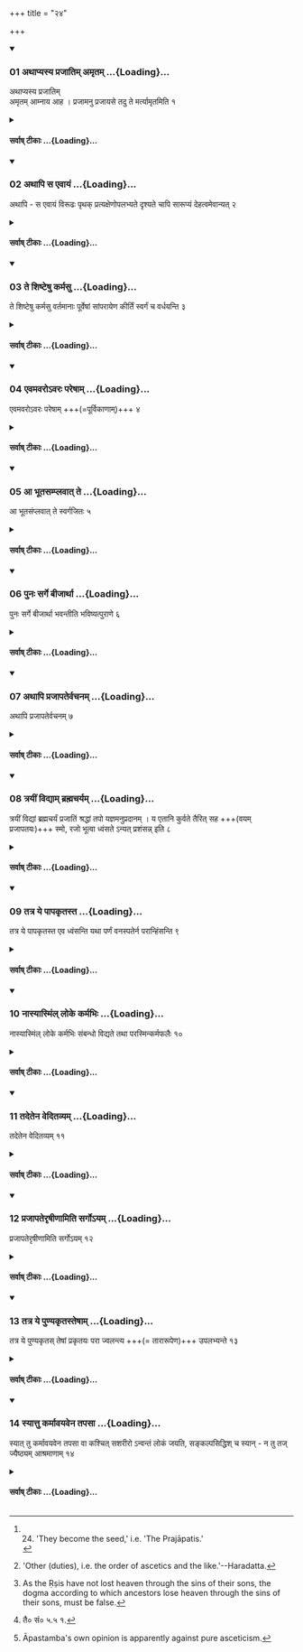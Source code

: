 +++
title = "२४"

+++

<div class="js_include" includetitle="true" newlevelforh1="3" unfilled url="/vedAH_yajuH/taittirIyam/sUtram/ApastambaH/dharma-sUtram/vishvAsa-prastutiH/2/09/24/01_athApyasya_prajAtim_amRtam.md">
<details open><summary><h3>01 अथाप्यस्य प्रजातिम् अमृतम् ...{Loading}...</h3></summary>

अथाप्यस्य प्रजातिम्  
अमृतम् आम्नाय आह । प्रजामनु प्रजायसे तदु ते मर्त्यामृतमिति १
</details>
</div>
<div class="js_include collapsed" newlevelforh1="4" title="सर्वाष् टीकाः" unfilled url="/vedAH_yajuH/taittirIyam/sUtram/ApastambaH/dharma-sUtram/sarvASh_TIkAH/2/09/24/01_athApyasya_prajAtim_amRtam.md">
<details><summary><h4>सर्वाष् टीकाः ...{Loading}...</h4></summary>
<details><summary>Bühler</summary>

1. Now the Veda declares also one's offspring to be immortality (in this verse): 'In thy offspring thou art born again, that, mortal, is thy immortality.'
</details>
<details><summary>हरदत्त-टीका</summary>

##### सूत्रम्
अथाप्यस्य प्रजातिममृतमानाय आह—  
प्रजामनु प्रजायसे तदु ते मत्थोऽमृतामिति ॥ १ ॥  
###### प्रस्तावः
पुनरपि गार्हस्थ्यमेव प्रकारान्तरेण स्तौति—  
##### टिप्पनी
अथाऽपि अपि च अस्य गृहस्थस्य प्रजापतिं प्रजासन्तानम् अमृतम् अमरमणम् आम्नायो वेद आह हे मर्त्य मरणधर्मन् ! प्रजां जायमानामनु त्वं प्रजायसे त्वमेव प्रजारूपेण जायसे । तदेव ते मरणधर्मिणः अमृतममरणमिति । न त्वं म्रियसे, यतस्त्वं प्रजारूपेण तिष्ठसीति ॥ १॥
</details>
</details>
</div>
<div class="js_include" includetitle="true" newlevelforh1="3" unfilled url="/vedAH_yajuH/taittirIyam/sUtram/ApastambaH/dharma-sUtram/vishvAsa-prastutiH/2/09/24/02_athApi_sa_evAyaM.md">
<details open><summary><h3>02 अथापि स एवायं ...{Loading}...</h3></summary>

अथापि - स एवायं विरूढः पृथक् प्रत्यक्षेणोपलभ्यते दृश्यते चापि सारूप्यं देहत्वमेवान्यत् २
</details>
</div>
<div class="js_include collapsed" newlevelforh1="4" title="सर्वाष् टीकाः" unfilled url="/vedAH_yajuH/taittirIyam/sUtram/ApastambaH/dharma-sUtram/sarvASh_TIkAH/2/09/24/02_athApi_sa_evAyaM.md">
<details><summary><h4>सर्वाष् टीकाः ...{Loading}...</h4></summary>
<details><summary>Bühler</summary>

2. Now it can also be perceived by the senses that the (father) has been reproduced separately (in the son); for the likeness (of a father and of a son) is even visible, only (their) bodies are different.
</details>
<details><summary>हरदत्त-टीका</summary>

##### सूत्रम्
अथाऽपि स एवाऽयं विरूढः पृथक्प्रत्यक्षेणोपलभ्यते दृश्यते चाऽपि सारूप्यं देहत्वमेवाऽन्यत् ॥ २ ॥  
###### प्रस्तावः
उपपन्नं चैतदित्याह—  
##### टिप्पनी
अपि च स एवाऽय पृथग्विरूढः प्रत्यक्षेणोपलभ्यते । स एव द्विधाभूत इव लक्ष्यते । दृश्यते हि सारूप्यं द्वयोः । देहमात्रं तु भिन्नम् । देहत्वमिति स्वार्थिकस्त्वः ॥ २॥
</details>
</details>
</div>
<div class="js_include" includetitle="true" newlevelforh1="3" unfilled url="/vedAH_yajuH/taittirIyam/sUtram/ApastambaH/dharma-sUtram/vishvAsa-prastutiH/2/09/24/03_te_shiShTeShu_karmasu.md">
<details open><summary><h3>03 ते शिष्टेषु कर्मसु ...{Loading}...</h3></summary>

ते शिष्टेषु कर्मसु वर्तमानाः पूर्वेषां सांपरायेण कीर्तिं स्वर्गं च वर्धयन्ति ३
</details>
</div>
<div class="js_include collapsed" newlevelforh1="4" title="सर्वाष् टीकाः" unfilled url="/vedAH_yajuH/taittirIyam/sUtram/ApastambaH/dharma-sUtram/sarvASh_TIkAH/2/09/24/03_te_shiShTeShu_karmasu.md">
<details><summary><h4>सर्वाष् टीकाः ...{Loading}...</h4></summary>
<details><summary>Bühler</summary>

3. 'These (sons) who live, fulfilling the rites taught (in the Veda), increase the fame and heavenly bliss of their departed ancestors.'
</details>
<details><summary>हरदत्त-टीका</summary>

##### सूत्रम्
ते शिष्टेषु कर्मसु वर्तमानाः पूर्वेषां साम्परायेण कीर्तिं स्वर्गं च वर्धयन्ति ॥ ३ ॥  
###### प्रस्तावः
यदि पुत्ररूपेणाऽवस्थानं, किमेतावतेत्याह—  
##### टिप्पनी
ते पुत्राश्शिष्टेषु चोदितेषु कर्मसु वर्तमाना अवस्थिताः पूर्वेषां पितृपितामहादीनां साम्परायेण परलोकेन सम्बद्धानां कीर्तिं स्वर्गं च वर्धयन्ति— अस्याऽयं पुत्र एवं कर्मा, अस्याऽयं पौत्र इति । स्वर्गं च वर्धयन्ति । कीर्तिमतां हि स्वर्गवासश्श्रूयते ॥ ३ ॥
</details>
</details>
</div>
<div class="js_include" includetitle="true" newlevelforh1="3" unfilled url="/vedAH_yajuH/taittirIyam/sUtram/ApastambaH/dharma-sUtram/vishvAsa-prastutiH/2/09/24/04_evamavaro-varaH_pareShAm.md">
<details open><summary><h3>04 एवमवरोऽवरः परेषाम् ...{Loading}...</h3></summary>

एवमवरोऽवरः परेषाम् +++(=पूर्विकाणाम्)+++ ४
</details>
</div>
<div class="js_include collapsed" newlevelforh1="4" title="सर्वाष् टीकाः" unfilled url="/vedAH_yajuH/taittirIyam/sUtram/ApastambaH/dharma-sUtram/sarvASh_TIkAH/2/09/24/04_evamavaro-varaH_pareShAm.md">
<details><summary><h4>सर्वाष् टीकाः ...{Loading}...</h4></summary>
<details><summary>Bühler</summary>

4. 'In this manner each succeeding (generation increases the fame and heavenly bliss) of the preceding ones.'
</details>
<details><summary>हरदत्त-टीका</summary>

##### सूत्रम्
एवमवरोऽवरः परेषाम् ॥ ४॥  
##### टिप्पनी
एवमनेन प्रकारेण अवरोऽवर परेषां कीर्तिं स्वर्गं च वर्धयति ॥ ४॥
</details>
</details>
</div>
<div class="js_include" includetitle="true" newlevelforh1="3" unfilled url="/vedAH_yajuH/taittirIyam/sUtram/ApastambaH/dharma-sUtram/vishvAsa-prastutiH/2/09/24/05_A_bhUtasamplavAt_te.md">
<details open><summary><h3>05 आ भूतसम्प्लवात् ते ...{Loading}...</h3></summary>

आ भूतसंप्लवात् ते स्वर्गजितः ५
</details>
</div>
<div class="js_include collapsed" newlevelforh1="4" title="सर्वाष् टीकाः" unfilled url="/vedAH_yajuH/taittirIyam/sUtram/ApastambaH/dharma-sUtram/sarvASh_TIkAH/2/09/24/05_A_bhUtasamplavAt_te.md">
<details><summary><h4>सर्वाष् टीकाः ...{Loading}...</h4></summary>
<details><summary>Bühler</summary>

5. 'They (the ancestors) live in heaven until the (next) general destruction of created things.'
</details>
<details><summary>हरदत्त-टीका</summary>

##### सूत्रम्
आभूतसम्प्लवात्ते स्वर्गजितः ॥५॥  
##### टिप्पनी
भूतसम्प्लवो महाप्रलयः । आ तस्मात्ते पुत्रिणस्स्वर्गजितो भवन्ति ते च ५
</details>
</details>
</div>
<div class="js_include" includetitle="true" newlevelforh1="3" unfilled url="/vedAH_yajuH/taittirIyam/sUtram/ApastambaH/dharma-sUtram/vishvAsa-prastutiH/2/09/24/06_punaH_sarge_bIjArthA.md">
<details open><summary><h3>06 पुनः सर्गे बीजार्था ...{Loading}...</h3></summary>

पुनः सर्गे बीजार्था भवन्तीति भविष्यत्पुराणे ६
</details>
</div>
<div class="js_include collapsed" newlevelforh1="4" title="सर्वाष् टीकाः" unfilled url="/vedAH_yajuH/taittirIyam/sUtram/ApastambaH/dharma-sUtram/sarvASh_TIkAH/2/09/24/06_punaH_sarge_bIjArthA.md">
<details><summary><h4>सर्वाष् टीकाः ...{Loading}...</h4></summary>
<details><summary>Bühler</summary>

6. At the new creation (of, the world) they become the seed. That has been declared in the Bhaviṣyatpurāṇa. [^1] 


[^1]:  24. 'They become the seed,' i.e. 'The Prajāpatis.'
</details>
<details><summary>हरदत्त-टीका</summary>

##### सूत्रम्
पुनस्सर्गे बीजार्था भवन्तीति भविष्यत्पुराणे ॥६॥
##### टिप्पनी
प्रलयानन्तरं सर्गः, तत्र संसारस्य बीजार्थाः प्रजार्थाः प्रजापतयो भवन्तीति भविष्यत्पुराणे श्रूयते ॥ ६ ॥
</details>
</details>
</div>
<div class="js_include" includetitle="true" newlevelforh1="3" unfilled url="/vedAH_yajuH/taittirIyam/sUtram/ApastambaH/dharma-sUtram/vishvAsa-prastutiH/2/09/24/07_athApi_prajApatervachanam.md">
<details open><summary><h3>07 अथापि प्रजापतेर्वचनम् ...{Loading}...</h3></summary>

अथापि प्रजापतेर्वचनम् ७
</details>
</div>
<div class="js_include collapsed" newlevelforh1="4" title="सर्वाष् टीकाः" unfilled url="/vedAH_yajuH/taittirIyam/sUtram/ApastambaH/dharma-sUtram/sarvASh_TIkAH/2/09/24/07_athApi_prajApatervachanam.md">
<details><summary><h4>सर्वाष् टीकाः ...{Loading}...</h4></summary>
<details><summary>Bühler</summary>

7. Now Prajāpati also says,
</details>
<details><summary>हरदत्त-टीका</summary>

##### सूत्रम्
अथाऽपि प्रजापतेर्वचनम् ॥ ७॥  
##### टिप्पनी
अपि च प्रजापतेरपि वाक्यमस्मिन्नर्थे भवति । गार्हस्थ्यमेव वरिष्ठमिति ॥७॥
</details>
</details>
</div>
<div class="js_include" includetitle="true" newlevelforh1="3" unfilled url="/vedAH_yajuH/taittirIyam/sUtram/ApastambaH/dharma-sUtram/vishvAsa-prastutiH/2/09/24/08_trayIM_vidyAm_brahmacharyam.md">
<details open><summary><h3>08 त्रयीं विद्याम् ब्रह्मचर्यम् ...{Loading}...</h3></summary>

त्रयीं विद्यां ब्रह्मचर्यं प्रजातिं श्रद्धां तपो यज्ञमनुप्रदानम् । य एतानि कुर्वते तैरित् सह +++(वयम् प्रजापतयः)+++ स्मो, रजो भूत्वा ध्वंसते ऽन्यत् प्रशंसन्न् इति ८
</details>
</div>
<div class="js_include collapsed" newlevelforh1="4" title="सर्वाष् टीकाः" unfilled url="/vedAH_yajuH/taittirIyam/sUtram/ApastambaH/dharma-sUtram/sarvASh_TIkAH/2/09/24/08_trayIM_vidyAm_brahmacharyam.md">
<details><summary><h4>सर्वाष् टीकाः ...{Loading}...</h4></summary>
<details><summary>Bühler</summary>

8. 'Those dwell with us who fulfil the following (duties): the study of the three Vedas, the studentship, the procreation of children, faith, religious austerities, sacrifices, and the giving of gifts. He who praises other (duties), becomes dust and peṛṣes.' [^2] 


[^2]:  'Other (duties), i.e. the order of ascetics and the like.'--Haradatta.
</details>
<details><summary>हरदत्त-टीका</summary>

##### सूत्रम्
त्रयीं विद्यां ब्रह्मचर्यं प्रजातिं श्रद्धां तपो यज्ञमनुप्रदानम् । य एतानि कुर्वते तैरित्सह स्मो रजो भूत्वा ध्वंसतेऽन्यत्प्रशंसन्निति ॥ ८॥  
##### टिप्पनी
त्रयीं विद्यां त्रयाणां वेदानामध्ययनम् । ब्रह्मचर्यमष्टाचत्वारिंशदादिकम् । प्रजातिं प्रजोत्पादनम् । श्रद्धामास्तिक्यम् । तप उपवासादि । यज्ञमग्निहोत्रादिकं सोमयागान्तम् । अनुप्रदानं अन्तर्वेदि बहिर्वेदि च दानम् । य एतानि कर्माणि कुर्वते, तैरित् तैरेव सह वयं स्मः त एवाऽस्माकं सहायाः। अन्यत्तु ऊर्ध्वरेतसामाश्रमादिकं प्रशंसन् पुरुषो रजः पांसुर्भूत्वा ध्वंसते नश्यति । इतिशब्दो व वनसमाप्त्यर्थः । यथैवं तर्हि शिष्टेषु वर्तमानाः पुत्राः पूर्वेषां कीर्तिं स्वर्गं च वर्धयन्ति, तथा प्रतिषिद्धेषु वर्तमानां अकीर्तिं नरकं च वर्धयेयुः॥८॥
</details>
</details>
</div>
<div class="js_include" includetitle="true" newlevelforh1="3" unfilled url="/vedAH_yajuH/taittirIyam/sUtram/ApastambaH/dharma-sUtram/vishvAsa-prastutiH/2/09/24/09_tatra_ye_pApakRtasta.md">
<details open><summary><h3>09 तत्र ये पापकृतस्त ...{Loading}...</h3></summary>

तत्र ये पापकृतस्त एव ध्वंसन्ति यथा पर्णं वनस्पतेर्न परान्हिंसन्ति ९
</details>
</div>
<div class="js_include collapsed" newlevelforh1="4" title="सर्वाष् टीकाः" unfilled url="/vedAH_yajuH/taittirIyam/sUtram/ApastambaH/dharma-sUtram/sarvASh_TIkAH/2/09/24/09_tatra_ye_pApakRtasta.md">
<details><summary><h4>सर्वाष् टीकाः ...{Loading}...</h4></summary>
<details><summary>Bühler</summary>

9. Those among these (sons) who commit sin, peṛṣ alone, just as the leaf of a tree (which has been attacked by worms falls without injuring its branch or tree). They do not hurt their ancestors.
</details>
<details><summary>हरदत्त-टीका</summary>

##### सूत्रम्
तत्र ये पापकृतस्त एवं ध्वंसन्ति यथा पर्णं वनस्पतेर्न परान् हिंसन्ति ॥ ९॥  
###### प्रस्तावः
तत्राऽऽह—  
##### टिप्पनी
तत्र प्रजासन्ताने ये पापस्य कर्तारः, त एव ध्वंसन्ते न परान् पित्रादीन् हिंसन्ति । यथा यदेव पर्णं वनस्पतेः कीटादिभिर्दूषितं तदेव पतति, न वनस्पतिं शाखान्तरं वा पातयति तद्वत् ॥९॥
</details>
</details>
</div>
<div class="js_include" includetitle="true" newlevelforh1="3" unfilled url="/vedAH_yajuH/taittirIyam/sUtram/ApastambaH/dharma-sUtram/vishvAsa-prastutiH/2/09/24/10_nAsyAsmiMl_loke_karmabhiH.md">
<details open><summary><h3>10 नास्यास्मिंल् लोके कर्मभिः ...{Loading}...</h3></summary>

नास्यास्मिंल् लोके कर्मभिः संबन्धो विद्यते तथा परस्मिन्कर्मफलैः १०
</details>
</div>
<div class="js_include collapsed" newlevelforh1="4" title="सर्वाष् टीकाः" unfilled url="/vedAH_yajuH/taittirIyam/sUtram/ApastambaH/dharma-sUtram/sarvASh_TIkAH/2/09/24/10_nAsyAsmiMl_loke_karmabhiH.md">
<details><summary><h4>सर्वाष् टीकाः ...{Loading}...</h4></summary>
<details><summary>Bühler</summary>

10. (For) the (ancestor) has no connection with the acts committed (by his descendant) in this world, nor with their results in the next.
</details>
<details><summary>हरदत्त-टीका</summary>

##### सूत्रम्
नाऽस्याऽस्मिँल्लोके कर्मभिस्सम्बन्धो विद्यते तथा परस्मिन् कर्मफलैः ॥१०॥  
###### प्रस्तावः
एतदेवोपपादयति—  
##### टिप्पनी
अस्येति सामान्यापेक्षमेकवचनम् । अस्य पित्रादेः पूर्वपुरुषस्य आस्मिन् लोके पुत्रकृतैः कर्मभिः सम्बन्धो न विद्यते । दृष्टान्तोऽयम् । यथा पुत्रकृतेषु कर्मसु पित्रादेः कर्तृत्वं नाऽस्ति, तथा परस्मिन्नपि लोके कर्मफलैरपि सम्बन्धो नाऽस्तीत्यर्थः॥ १० ॥
</details>
</details>
</div>
<div class="js_include" includetitle="true" newlevelforh1="3" unfilled url="/vedAH_yajuH/taittirIyam/sUtram/ApastambaH/dharma-sUtram/vishvAsa-prastutiH/2/09/24/11_tadetena_veditavyam.md">
<details open><summary><h3>11 तदेतेन वेदितव्यम् ...{Loading}...</h3></summary>

तदेतेन वेदितव्यम् ११
</details>
</div>
<div class="js_include collapsed" newlevelforh1="4" title="सर्वाष् टीकाः" unfilled url="/vedAH_yajuH/taittirIyam/sUtram/ApastambaH/dharma-sUtram/sarvASh_TIkAH/2/09/24/11_tadetena_veditavyam.md">
<details><summary><h4>सर्वाष् टीकाः ...{Loading}...</h4></summary>
<details><summary>Bühler</summary>

11. (The truth of) that may be known by the following (reason):
</details>
<details><summary>हरदत्त-टीका</summary>

##### सूत्रम्
तदेतेन वेदितव्यम् ॥ ११ ॥
##### टिप्पनी
यदुक्तं ये पापकृतस्त एव ध्वंसन्ति न परान् हिंसन्तीति तदर्थरूपमेतेन वक्ष्यमाणेन हेतुना वेदितव्यम् ॥ ११ ॥
</details>
</details>
</div>
<div class="js_include" includetitle="true" newlevelforh1="3" unfilled url="/vedAH_yajuH/taittirIyam/sUtram/ApastambaH/dharma-sUtram/vishvAsa-prastutiH/2/09/24/12_prajApaterRShINAmiti_sargo-yam.md">
<details open><summary><h3>12 प्रजापतेरृषीणामिति सर्गोऽयम् ...{Loading}...</h3></summary>

प्रजापतेरृषीणामिति सर्गोऽयम् १२
</details>
</div>
<div class="js_include collapsed" newlevelforh1="4" title="सर्वाष् टीकाः" unfilled url="/vedAH_yajuH/taittirIyam/sUtram/ApastambaH/dharma-sUtram/sarvASh_TIkAH/2/09/24/12_prajApaterRShINAmiti_sargo-yam.md">
<details><summary><h4>सर्वाष् टीकाः ...{Loading}...</h4></summary>
<details><summary>Bühler</summary>

12. This creation (is the work) of Prajāpati and of the sages.
</details>
<details><summary>हरदत्त-टीका</summary>

##### सूत्रम्
प्रजापतेर्ऋषीणामिति सर्गोऽयम् ॥१२॥  
##### टिप्पनी
प्रजापतेर्हिरण्यगर्भस्य ऋषीणां च मरीच्यादीनामयं सर्गो देवादिस्तिर्यगन्तः । ते चाऽध्वस्ता एच स्वे स्वे पदे वर्तन्ते । यदि च पुत्राः पापकृतः स्वयं ध्वंसमानाः परानपि ध्वंसयेयुः, सदैतन्नोपपद्यते— पुण्यकृतः सुखेनाऽद्यापि वर्तन्ते इति ॥ १२॥
</details>
</details>
</div>
<div class="js_include" includetitle="true" newlevelforh1="3" unfilled url="/vedAH_yajuH/taittirIyam/sUtram/ApastambaH/dharma-sUtram/vishvAsa-prastutiH/2/09/24/13_tatra_ye_puNyakRtasteShAm.md">
<details open><summary><h3>13 तत्र ये पुण्यकृतस्तेषाम् ...{Loading}...</h3></summary>

तत्र ये पुण्यकृतस् तेषां प्रकृतयः परा ज्वलन्त्य +++(= तारारूपेण)+++ उपलभ्यन्ते १३
</details>
</div>
<div class="js_include collapsed" newlevelforh1="4" title="सर्वाष् टीकाः" unfilled url="/vedAH_yajuH/taittirIyam/sUtram/ApastambaH/dharma-sUtram/sarvASh_TIkAH/2/09/24/13_tatra_ye_puNyakRtasteShAm.md">
<details><summary><h4>सर्वाष् टीकाः ...{Loading}...</h4></summary>
<details><summary>Bühler</summary>

13. The bodies of those (sages) who stay there (in heaven) on account of their merits appear visibly most excellent and brilliant (as, for instance, the constellation of the seven Ṛṣis). [^3] 


[^3]:  As the Ṛṣis have not lost heaven through the sins of their sons, the dogma according to which ancestors lose heaven through the sins of their sons, must be false.
</details>
<details><summary>हरदत्त-टीका</summary>

##### सूत्रम्
तत्र ये पुण्यकृतस्तेषां प्रकृतयःपरा ज्वलन्त्य उपलभ्यन्ते ॥ १३ ॥  
###### प्रस्तावः
अत्रोदाहरणमाह—  
##### टिप्पनी
तत्र स्वर्गे ये पुण्यकृतो वसिष्ठादयस्तेषां प्रकृतयश्शरीराणि परा उत्कृष्टाः ज्वलन्त्यः दीप्यमाना उपलभ्यन्ते, दिवि यथा सप्तर्षिमण्डलम् । श्रूयते च[^१] 'सुकृतां वा एतानि ज्योतींषि, यन्नक्षत्राणी'ति । इदमपि प्रमाणं न पुत्राणां ध्वंसे पूर्वेषां प्रध्वंस इति ॥ १३ ॥  

[^१]: तै० सं० ५.५ १.
</details>
</details>
</div>
<div class="js_include" includetitle="true" newlevelforh1="3" unfilled url="/vedAH_yajuH/taittirIyam/sUtram/ApastambaH/dharma-sUtram/vishvAsa-prastutiH/2/09/24/14_syAttu_karmAvayavena_tapasA.md">
<details open><summary><h3>14 स्यात्तु कर्मावयवेन तपसा ...{Loading}...</h3></summary>

स्यात् तु कर्मावयवेन तपसा वा कश्चित् सशरीरो ऽन्वन्तं लोकं जयति, सङ्कल्पसिद्धिश् च स्यान् - न तु तज् ज्यैष्ठ्यम् आश्रमाणाम् १४
</details>
</div>
<div class="js_include collapsed" newlevelforh1="4" title="सर्वाष् टीकाः" unfilled url="/vedAH_yajuH/taittirIyam/sUtram/ApastambaH/dharma-sUtram/sarvASh_TIkAH/2/09/24/14_syAttu_karmAvayavena_tapasA.md">
<details><summary><h4>सर्वाष् टीकाः ...{Loading}...</h4></summary>
<details><summary>Bühler</summary>

14. But even though some (ascetic), whilst still [^4]  in the body, may gain heaven through a portion of (the merit acquired by his former) works or through austerities, and though he may. accomplish (his objects) by his mere wish, still this is no reason to place one order before the other.


[^4]:  Āpastamba's own opinion is apparently against pure asceticism.
</details>
<details><summary>हरदत्त-टीका</summary>

##### सूत्रम्
स्यात्तु कर्मावयवेन तपसा वा कश्चित्सशरीरोऽन्तवन्तं लोकं जयति सङ्कल्पसिद्धिश्च स्यान्न तु तज्ज्यैष्ठ्यमाश्रमाणाम् ॥ १४ ॥  
##### टिप्पनी
कर्मावयवेन पूर्वार्जितानां कर्मणामेकदेशेन भुक्तशेषेण तपसा वा तीव्रेण कश्चिदूर्ध्वरेतास्सहशरीरेणाऽन्तवन्तं लोकं जयतीति यत्तत् स्यात् सम्भवेदपि । यश्च सङ्कल्पादेव सिद्धिस्स्यादिति, तदपि स्यात् न तु तदाश्रमाणां ज्यैष्ठ्यकारणमिति । तदेव "मैकाश्रम्यं त्वाचार्या' इत्ययमेव पक्षः स्थापितः । अन्ये मन्यन्ते-सर्वे आश्रमा दूषिताः भूषिताश्च । ततस्तेषु सर्वेषु यथोपेदेशमव्यग्रो वर्तमानः क्षेमं गच्छतीत्येतदेव स्थितमिति ॥ १४ ॥  

इत्यापस्तम्बधर्मसूत्रवृत्तौ द्वितीयप्रश्ने चतुर्विशी कण्डिका॥ १७ ॥

इति चापस्तम्बधर्मसूत्रवृत्तौ हरदत्तमिश्रविरचितायां उज्ज्वलायां द्वितीयप्रश्ने नवमः पटलः ॥९॥
</details>
</details>
</div>
